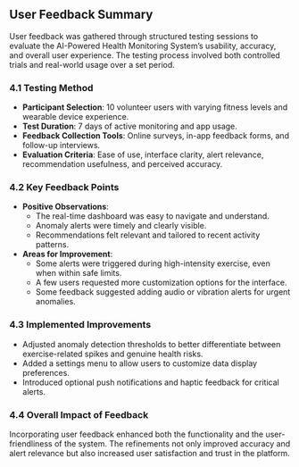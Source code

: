 ## User Feedback Summary

User feedback was gathered through structured testing sessions to evaluate the AI-Powered Health Monitoring System’s usability, accuracy, and overall user experience. The testing process involved both controlled trials and real-world usage over a set period.

### 4.1 Testing Method
- **Participant Selection**: 10 volunteer users with varying fitness levels and wearable device experience.
- **Test Duration**: 7 days of active monitoring and app usage.
- **Feedback Collection Tools**: Online surveys, in-app feedback forms, and follow-up interviews.
- **Evaluation Criteria**: Ease of use, interface clarity, alert relevance, recommendation usefulness, and perceived accuracy.

### 4.2 Key Feedback Points
- **Positive Observations**:
  - The real-time dashboard was easy to navigate and understand.
  - Anomaly alerts were timely and clearly visible.
  - Recommendations felt relevant and tailored to recent activity patterns.
- **Areas for Improvement**:
  - Some alerts were triggered during high-intensity exercise, even when within safe limits.
  - A few users requested more customization options for the interface.
  - Some feedback suggested adding audio or vibration alerts for urgent anomalies.

### 4.3 Implemented Improvements
- Adjusted anomaly detection thresholds to better differentiate between exercise-related spikes and genuine health risks.
- Added a settings menu to allow users to customize data display preferences.
- Introduced optional push notifications and haptic feedback for critical alerts.

### 4.4 Overall Impact of Feedback
Incorporating user feedback enhanced both the functionality and the user-friendliness of the system. The refinements not only improved accuracy and alert relevance but also increased user satisfaction and trust in the platform.
